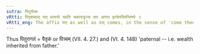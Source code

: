 ```yaml
---
sutra: पितुर्यच्च
vRtti: पितृशब्दाद् यत् प्रत्ययो भवति चकाराट्ठञ्च तत आगत इत्येतस्मिन्विषये ॥
vRtti_eng: The affix यत् as well as ठञ् comes, in the sense of 'come thence,' after the word '_pitri_.'
---
```

Thus पितुरागतं = पैतृकं or पित्र्यम् (VII. 4. 27.) and (VI. 4. 148)  'paternal -- i.e. wealth inherited from father.'

